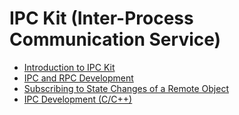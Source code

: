 # IPC Kit (Inter-Process Communication Service)

- [Introduction to IPC Kit](ipc-rpc-overview.md)
- [IPC and RPC Development](ipc-rpc-development-guideline.md)
- [Subscribing to State Changes of a Remote Object](subscribe-remote-state.md)
- [IPC Development (C/C++)](ipc-capi-development-guideline.md)

